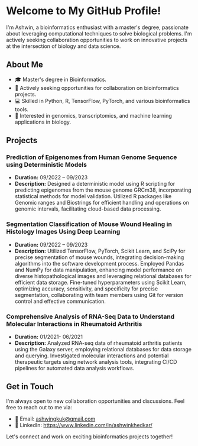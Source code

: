# Welcome to My GitHub Profile!

I'm Ashwin, a bioinformatics enthusiast with a master's degree, passionate about leveraging computational techniques to solve biological problems. I'm actively seeking collaboration opportunities to work on innovative projects at the intersection of biology and data science.

## About Me

- 🎓 Master's degree in Bioinformatics.
- 💼 Actively seeking opportunities for collaboration on bioinformatics projects.
- 💻 Skilled in Python, R, TensorFlow, PyTorch, and various bioinformatics tools.
- 🧬 Interested in genomics, transcriptomics, and machine learning applications in biology.

## Projects

### Prediction of Epigenomes from Human Genome Sequence using Deterministic Models
- **Duration:** 09/2022 – 09/2023
- **Description:** Designed a deterministic model using R scripting for predicting epigenomes from the mouse genome GRCm38, incorporating statistical methods for model validation. Utilized R packages like Genomic ranges and Biostrings for efficient handling and operations on genomic intervals, facilitating cloud-based data processing.

### Segmentation Classification of Mouse Wound Healing in Histology Images Using Deep Learning
- **Duration:** 09/2022 – 09/2023
- **Description:** Utilized TensorFlow, PyTorch, Scikit Learn, and SciPy for precise segmentation of mouse wounds, integrating decision-making algorithms into the software development process. Employed Pandas and NumPy for data manipulation, enhancing model performance on diverse histopathological images and leveraging relational databases for efficient data storage. Fine-tuned hyperparameters using Scikit Learn, optimizing accuracy, sensitivity, and specificity for precise segmentation, collaborating with team members using Git for version control and effective communication.

### Comprehensive Analysis of RNA-Seq Data to Understand Molecular Interactions in Rheumatoid Arthritis
- **Duration:** 01/2021- 06/2021
- **Description:** Analyzed RNA-seq data of rheumatoid arthritis patients using the Galaxy server, employing relational databases for data storage and querying. Investigated molecular interactions and potential therapeutic targets using network analysis tools, integrating CI/CD pipelines for automated data analysis workflows.

## Get in Touch

I'm always open to new collaboration opportunities and discussions. Feel free to reach out to me via:

- 📧 Email: ashwingkuk@gmail.com
- 💼 LinkedIn: https://www.linkedin.com/in/ashwinkhedkar/

Let's connect and work on exciting bioinformatics projects together!


<!---
Ashwingk01/Ashwingk01 is a ✨ special ✨ repository because its `README.md` (this file) appears on your GitHub profile.
You can click the Preview link to take a look at your changes.
--->
